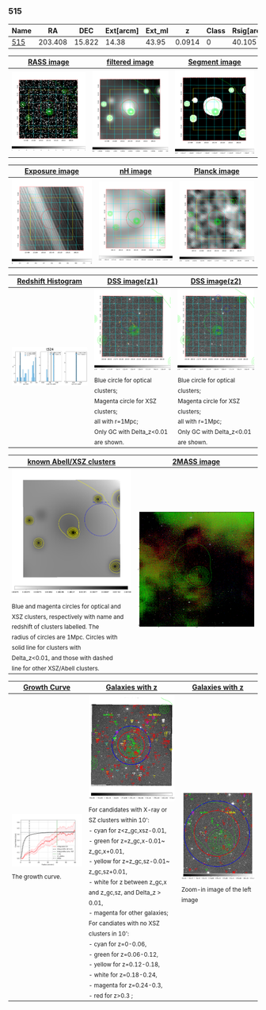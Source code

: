 <div STYLE="page-break-after: always;"></div>

### 515

|Name          |RA          |DEC      | Ext[arcm] | Ext_ml | z    | Class| Rsig[arcmin] | CRsig[c/s] | CR500[c/s] | R500[Mpc] |L500[erg/s]|F500[erg/s/cm^2]| M500[Msun]|Tx[keV]|beta|GC(XSZ,Delta_z<0.01)| GC(OPT,Delta_z<0.01)|GC|alias|
|--------------|------------|------------|---|---|-----------|--------|------|------|----|----|----|----|----|----|----|----|----|----|---|
|[515](script/515.md)     | 203.408       | 15.822       | 14.38    | 43.95   | 0.0914 | 0   | 40.105 |0.433 |0.384 |0.987 |1.597e+44 |7.627e-12 |2.986e+14 |4.327 |0.499 |-, |-, |-, |t524|

|[RASS image](../image/515/515_img.pdf)|[filtered image](../image/515/515_fil.pdf)|[Segment image](../image/515/515_seg.pdf)|
|-------------------|--------------------|-------------------|
| <img src="../image/515/515_img.png" width="300">  | <img src="../image/515/515_fil.png" width="300">   | <img src="../image/515/515_seg.png" width="300">  |

|[Exposure image](../image/515/515_mex.pdf)| [nH image](../image/515/515_nh.pdf)| [Planck image](../image/515/515_p.pdf)|
|-------------------|--------------------|-------------------|
|<img src="../image/515/515_mex.png" width="300">   | <img src="../image/515/515_nh.png" width="300">    | <img src="../image/515/515_p.png" width="300"> |

|[Redshift Histogram](../image/515/515_zg.pdf) | [DSS image(z1)](../image/515/515_dss_z1.pdf)      |  [DSS image(z2)](../image/515/515_dss_z2.pdf)    |
|-------------------|--------------------|-------------------|
|<img src="../image/515/515_zg.png" width="300"> |<img src="../image/515/515_dss_z1.png" width="300"> <sub><br>Blue circle for optical clusters; <br>Magenta circle for XSZ clusters; <br>all with r=1Mpc; <br>Only GC with Delta_z<0.01 are shown. </sub>| <img src="../image/515/515_dss_z2.png" width="300"><sub><br>Blue circle for optical clusters; <br>Magenta circle for XSZ clusters; <br>all with r=1Mpc; <br>Only GC with Delta_z<0.01 are shown. </sub> |

|[known Abell/XSZ clusters](../image/515/515_m.pdf) | [2MASS image](../image/515/515_2mass.pdf)      |
|-------------------|-------------------|
|<img src=../image/515/515_m.png width="300"> <sub><br>Blue and magenta circles for optical and <br>XSZ clusters, respectively with name and <br>redshift of clusters labelled. The <br>radius of circles are 1Mpc. Circles with <br>solid line for clusters with <br>Delta_z<0.01, and those with dashed <br>line for other XSZ/Abell clusters.        </sub>|<img src="../image/515/515_2mass.png" width="300">  |

|[Growth Curve](../image/515/515_gca_all.png) |[Galaxies with z](../image/515/515_opt_ned.pdf) |[Galaxies with z](../image/515/515_opt_ned_zoom.pdf) |
|-------------------|-------------------|-------------------|
| <img src="../image/515/515_gca_all.png" width="300"> <sub><br>The growth curve.</sub>| <img src=../image/515/515_opt_ned.png width="300"> <br><sub> For candidates with X-ray or SZ clusters within 10': <br> - cyan for z<z_gc,xsz-0.01, <br> - green for z=z_gc,x-0.01~ z_gc,x+0.01, <br> - yellow for z=z_gc,sz-0.01~ z_gc,sz+0.01, <br> - white for z between z_gc,x and z_gc,sz, and Delta_z > 0.01, <br> - magenta for other galaxies; <br>For candiates with no XSZ clusters in 10': <br> - cyan for z=0-0.06, <br> - green for z=0.06-0.12, <br> - yellow for z=0.12-0.18, <br> - white for z=0.18-0.24, <br> - magenta for z=0.24-0.3, <br> - red for z>0.3 ;  </sub>|<img src=../image/515/515_opt_ned_zoom.png width="300">  <br><sub> Zoom-in image of the left image</sub>|




